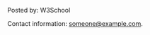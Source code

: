 <div>
  <p>Posted by: W3School</p>
  <p>Contact information: <a href="mailto:someone@example.com">someone@example.com</a>.</p>
</div>